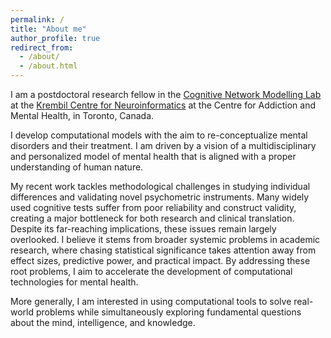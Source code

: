 ```yaml
---
permalink: /
title: "About me"
author_profile: true
redirect_from: 
  - /about/
  - /about.html
---
```


I am a postdoctoral research fellow in the [Cognitive Network Modelling Lab](https://cognemo.com) at the [Krembil Centre for Neuroinformatics](https://www.camh.ca/en/science-and-research/institutes-and-centres/krembil-centre-for-neuroinformatics) at the Centre for Addiction and Mental Health, in Toronto, Canada.

I develop computational models with the aim to re-conceptualize mental disorders and their treatment. I am driven by a vision of a multidisciplinary and personalized model of mental health that is aligned with a proper understanding of human nature.

My recent work tackles methodological challenges in studying individual differences and validating novel psychometric instruments. Many widely used cognitive tests suffer from poor reliability and construct validity, creating a major bottleneck for both research and clinical translation. Despite its far-reaching implications, these issues remain largely overlooked. I believe it stems from broader systemic problems in academic research, where chasing statistical significance takes attention away from effect sizes, predictive power, and practical impact. By addressing these root problems, I aim to accelerate the development of computational technologies for mental health.

More generally, I am interested in using computational tools to solve real-world problems while simultaneously exploring fundamental questions about the mind, intelligence, and knowledge.
